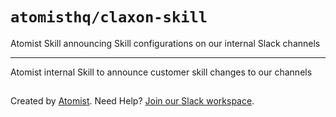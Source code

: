 # `atomisthq/claxon-skill`

<!---atomist-skill-description:start--->

Atomist Skill announcing Skill configurations on our internal Slack channels

<!---atomist-skill-description:end--->

---

<!---atomist-skill-readme:start--->

Atomist internal Skill to announce customer skill changes to our channels

## <!---atomist-skill-readme:end--->

Created by [Atomist][atomist]. Need Help? [Join our Slack workspace][slack].

[atomist]: https://atomist.com/ "Atomist - How Teams Deliver Software"
[slack]: https://join.atomist.com/ "Atomist Community Slack"
